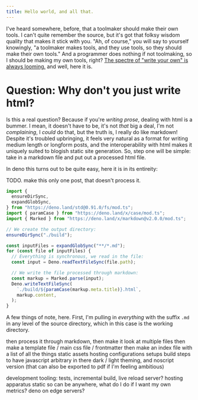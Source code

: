 ```yaml
---
title: Hello world, and all that.
---
```


I've heard somewhere, before, that a toolmaker should make their own tools.  I
can't quite remember the source, but it's got that folksy wisdom quality that
makes it stick with you. "Ah, of course," you will say to yourself knowingly,
"a toolmaker makes tools, and they use tools, so they should make their own
tools." And a programmer does nothing if not toolmaking, so I should be making
my own tools, right? [The spectre of "write your own" is always
looming.](/s3-hugo-and-static-asset-hosting/) and well, here it is.

# Question: Why don't you just write html?

Is this a real question? Because if you're _writing prose_, dealing with html
is a bummer. I mean, it doesn't have to be, it's not _that_ big a deal, I'm not
_complaining_, I _could_ do that, but the truth is, I really do like markdown!
Despite it's troubled upbringing, it feels very natural as a format for writing
medium length or longform posts, and the interoperability with html makes it
uniquely suited to blogish static site generation. So, step one will be simple:
take in a markdown file and put out a processed html file.

In deno this turns out to be quite easy, here it is in its entireity:

TODO. make this only one post, that doesn't process it.

```javascript
import {
  ensureDirSync,
  expandGlobSync,
} from "https://deno.land/std@0.91.0/fs/mod.ts";
import { paramCase } from "https://deno.land/x/case/mod.ts";
import { Marked } from "https://deno.land/x/markdown@v2.0.0/mod.ts";

// We create the output directory:
ensureDirSync("./build");

const inputFiles = expandGlobSync("**/*.md");
for (const file of inputFiles) {
  // Everything is synchronous, we read in the file:
  const input = Deno.readTextFileSync(file.path);

  // We write the file processed through markdown:
  const markup = Marked.parse(input);
  Deno.writeTextFileSync(
    `./build/${paramCase(markup.meta.title)}.html`,
    markup.content,
  );
}
```

A few things of note, here. First, I'm pulling in _everything_ with the suffix
`.md` in any level of the source directory, which in this case is the working
directory.

then process it through markdown,
then make it look at multiple files
then make a template file / main css file / frontmatter
then make an index file with a list of all the things
static assets hosting
configurations setups
build steps to have javascript arbitrary in there
dark / light theming, and noscript version (that can also be exported to pdf if I'm feeling ambitious)

development tooling: tests, incremental build, live reload server?
hosting apparatus
  static so can be anywhere, what do I do if I want my own metrics? deno on edge servers?
